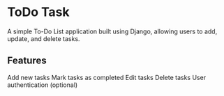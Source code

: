 # ToDo Task
A simple To-Do List application built using Django, allowing users to add, update, and delete tasks.

## Features
Add new tasks
Mark tasks as completed
Edit tasks
Delete tasks
User authentication (optional)

